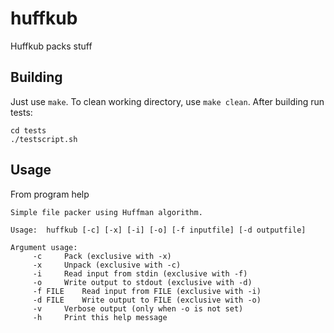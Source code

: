huffkub
=======

Huffkub packs stuff

Building
--------

Just use `make`. To clean working directory, use `make clean`.
After building run tests:

	cd tests
	./testscript.sh

Usage
-----

From program help

	Simple file packer using Huffman algorithm.

	Usage:	huffkub [-c] [-x] [-i] [-o] [-f inputfile] [-d outputfile]

	Argument usage:
		 -c		Pack (exclusive with -x)
		 -x		Unpack (exclusive with -c)
		 -i		Read input from stdin (exclusive with -f)
		 -o		Write output to stdout (exclusive with -d)
		 -f FILE	Read input from FILE (exclusive with -i)
		 -d FILE	Write output to FILE (exclusive with -o)
		 -v		Verbose output (only when -o is not set)
		 -h		Print this help message


